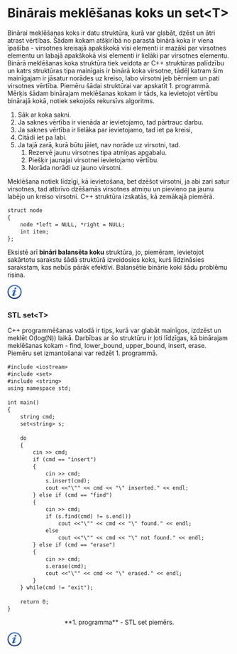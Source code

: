 # Binārais meklēšanas koks un set&lt;T&gt;

Binārai meklēšanas koks ir datu struktūra, kurā var glabāt, dzēst un ātri atrast vērtības. Šādam kokam atšķirībā no parastā binārā koka ir viena īpašība - virsotnes kreisajā apakškokā visi elementi ir mazāki par virsotnes elementu un labajā apakškokā visi elementi ir lielāki par virsotnes elementu. Binārā meklēšanas koka struktūra tiek veidota ar C++ struktūras palīdzību un katrs struktūras tipa mainīgais ir binārā koka virsotne, tādēļ katram šim mainīgajam ir jāsatur norādes uz kreiso, labo virsotni jeb bērniem un pati virsotnes vērtība. Piemēru šādai struktūrai var apskatīt 1. programmā. Mērķis šādam binārajam meklēšanas kokam ir tāds, ka ievietojot vērtību binārajā kokā, notiek sekojošs rekursīvs algoritms.

1. Sāk ar koka sakni.
1. Ja saknes vērtība ir vienāda ar ievietojamo, tad pārtrauc darbu.
1. Ja saknes vērtība ir lielāka par ievietojamo, tad iet pa kreisi,
1. Citādi iet pa labi.
1. Ja tajā zarā, kurā būtu jāiet, nav norāde uz virsotni, tad.
    1. Rezervē jaunu virsotnes tipa atmiņas apgabalu.
    1. Piešķir jaunajai virsotnei ievietojamo vērtību.
    1. Norāda norādi uz jauno virsotni.


Meklēšana notiek līdzīgi, kā ievietošana, bet dzēšot virsotni, ja abi zari satur virsotnes, tad atbrīvo dzēšamās virsotnes atmiņu un pievieno pa jaunu labējo un kreiso virsotni. C++ struktūra izskatās, kā zemākajā piemērā.

```
struct node
{
    node *left = NULL, *right = NULL;
    int item;
};
```

Eksistē arī **bināri balansēta koku** struktūra, jo, piemēram, ievietojot sakārtotu sarakstu šādā struktūrā izveidosies koks, kurš līdzināsies sarakstam, kas nebūs pārāk efektīvi. Balansētie binārie koki šādu problēmu risina.

<a href="http://en.wikipedia.org/wiki/Binary_search_tree" target="_blank">![Vairāk informācija](/media/theory/information.png)</a>

### STL set&lt;T&gt;

C++ programmēšanas valodā ir tips, kurā var glabāt mainīgos, izdzēst un meklēt O(log(N)) laikā. Darbības ar šo struktūru ir ļoti līdzīgas, kā binārajam meklēšanas kokam - find, lower_bound, upper_bound, insert, erase. Piemēru set izmantošanai var redzēt 1. programmā.

```
#include <iostream>
#include <set>
#include <string>
using namespace std;

int main()
{
    string cmd;
    set<string> s;

    do
    {
        cin >> cmd;
        if (cmd == "insert")
        {
            cin >> cmd;
            s.insert(cmd);
            cout <<"\"" << cmd << "\" inserted." << endl;
        } else if (cmd == "find")
        {
            cin >> cmd;
            if (s.find(cmd) != s.end())
                cout <<"\"" << cmd << "\" found." << endl;
            else
                cout <<"\"" << cmd << "\" not found." << endl;
        } else if (cmd == "erase")
        {
            cin >> cmd;
            s.erase(cmd);
            cout <<"\"" << cmd << "\" erased." << endl;
        }
    } while(cmd != "exit");

    return 0;
}
```

<center>**1. programma** - STL set piemērs.</center>

<a href="http://www.cplusplus.com/reference/set/set/" target="_blank">![Vairāk informācija](/media/theory/information.png)</a>